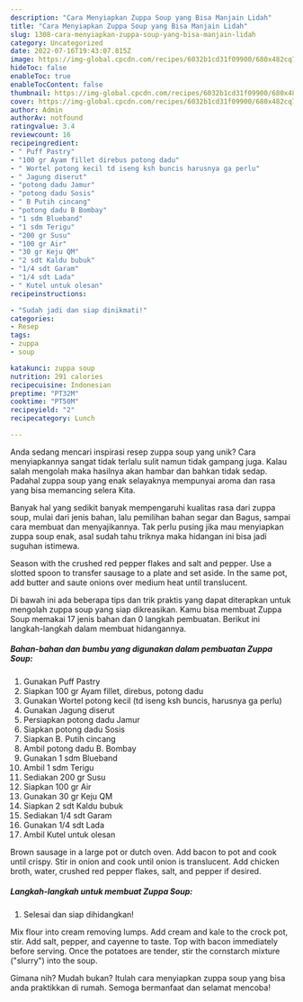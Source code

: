 ```yaml
---
description: "Cara Menyiapkan Zuppa Soup yang Bisa Manjain Lidah"
title: "Cara Menyiapkan Zuppa Soup yang Bisa Manjain Lidah"
slug: 1308-cara-menyiapkan-zuppa-soup-yang-bisa-manjain-lidah
category: Uncategorized
date: 2022-07-16T19:43:07.815Z
image: https://img-global.cpcdn.com/recipes/6032b1cd31f09900/680x482cq70/zuppa-soup-foto-resep-utama.jpg
hideToc: false
enableToc: true
enableTocContent: false
thumbnail: https://img-global.cpcdn.com/recipes/6032b1cd31f09900/680x482cq70/zuppa-soup-foto-resep-utama.jpg
cover: https://img-global.cpcdn.com/recipes/6032b1cd31f09900/680x482cq70/zuppa-soup-foto-resep-utama.jpg
author: Admin
authorAv: notfound
ratingvalue: 3.4
reviewcount: 16
recipeingredient:
- " Puff Pastry"
- "100 gr Ayam fillet direbus potong dadu"
- " Wortel potong kecil td iseng ksh buncis harusnya ga perlu"
- " Jagung diserut"
- "potong dadu Jamur"
- "potong dadu Sosis"
- " B Putih cincang"
- "potong dadu B Bombay"
- "1 sdm Blueband"
- "1 sdm Terigu"
- "200 gr Susu"
- "100 gr Air"
- "30 gr Keju QM"
- "2 sdt Kaldu bubuk"
- "1/4 sdt Garam"
- "1/4 sdt Lada"
- " Kutel untuk olesan"
recipeinstructions:

- "Sudah jadi dan siap dinikmati!"
categories:
- Resep
tags:
- zuppa
- soup

katakunci: zuppa soup 
nutrition: 291 calories
recipecuisine: Indonesian
preptime: "PT32M"
cooktime: "PT50M"
recipeyield: "2"
recipecategory: Lunch

---
```





Anda sedang mencari inspirasi resep zuppa soup yang unik? Cara menyiapkannya sangat tidak terlalu sulit namun tidak gampang juga. Kalau salah mengolah maka hasilnya akan hambar dan bahkan tidak sedap. Padahal zuppa soup yang enak selayaknya mempunyai aroma dan rasa yang bisa memancing selera Kita.





Banyak hal yang sedikit banyak mempengaruhi kualitas rasa dari zuppa soup, mulai dari jenis bahan, lalu pemilihan bahan segar dan Bagus, sampai cara membuat dan menyajikannya. Tak perlu pusing jika mau menyiapkan zuppa soup enak,      asal sudah tahu triknya maka hidangan ini bisa jadi suguhan istimewa.














Season with the crushed red pepper flakes and salt and pepper. Use a slotted spoon to transfer sausage to a plate and set aside. In the same pot, add butter and saute onions over medium heat until translucent.






Di bawah ini ada beberapa tips dan trik praktis yang dapat diterapkan untuk mengolah zuppa soup yang siap dikreasikan. Kamu bisa membuat Zuppa Soup memakai 17 jenis bahan dan 0 langkah pembuatan. Berikut ini langkah-langkah dalam membuat hidangannya.

<!--inarticleads1-->

##### Bahan-bahan dan bumbu yang digunakan dalam pembuatan Zuppa Soup:

1. Gunakan  Puff Pastry
1. Siapkan 100 gr Ayam fillet, direbus, potong dadu
1. Gunakan  Wortel potong kecil (td iseng ksh buncis, harusnya ga perlu)
1. Gunakan  Jagung diserut
1. Persiapkan potong dadu Jamur
1. Siapkan potong dadu Sosis
1. Siapkan  B. Putih cincang
1. Ambil potong dadu B. Bombay
1. Gunakan 1 sdm Blueband
1. Ambil 1 sdm Terigu
1. Sediakan 200 gr Susu
1. Siapkan 100 gr Air
1. Gunakan 30 gr Keju QM
1. Siapkan 2 sdt Kaldu bubuk
1. Sediakan 1/4 sdt Garam
1. Gunakan 1/4 sdt Lada
1. Ambil  Kutel untuk olesan


Brown sausage in a large pot or dutch oven. Add bacon to pot and cook until crispy. Stir in onion and cook until onion is translucent. Add chicken broth, water, crushed red pepper flakes, salt, and pepper if desired. 

<!--inarticleads2-->

##### Langkah-langkah untuk membuat Zuppa Soup:


1. Selesai dan siap dihidangkan!

Mix flour into cream removing lumps. Add cream and kale to the crock pot, stir. Add salt, pepper, and cayenne to taste. Top with bacon immediately before serving. Once the potatoes are tender, stir the cornstarch mixture (&#34;slurry&#34;) into the soup. 

Gimana nih? Mudah bukan? Itulah cara menyiapkan zuppa soup yang bisa anda praktikkan di rumah. Semoga bermanfaat dan selamat mencoba!
